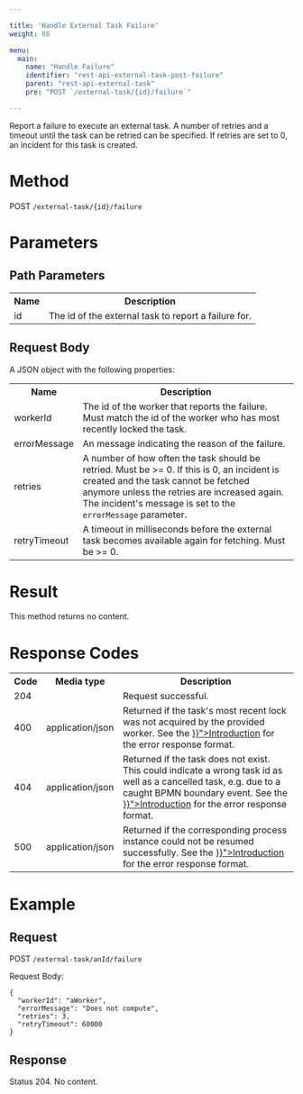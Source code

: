 ```yaml
---

title: 'Handle External Task Failure'
weight: 80

menu:
  main:
    name: "Handle Failure"
    identifier: "rest-api-external-task-post-failure"
    parent: "rest-api-external-task"
    pre: "POST `/external-task/{id}/failure`"

---
```



Report a failure to execute an external task. A number of retries and a timeout until the task can be retried can be specified. If retries are set to 0, an incident for this task is created.

# Method

POST `/external-task/{id}/failure`


# Parameters

## Path Parameters

<table class="table table-striped">
  <tr>
    <th>Name</th>
    <th>Description</th>
  </tr>
  <tr>
    <td>id</td>
    <td>The id of the external task to report a failure for.</td>
  </tr>
</table>

## Request Body

A JSON object with the following properties:

<table class="table table-striped">
  <tr>
    <th>Name</th>
    <th>Description</th>
  </tr>
  <tr>
    <td>workerId</td>
    <td>The id of the worker that reports the failure. Must match the id of the worker who has most recently locked the task.</td>
  </tr>
  <tr>
    <td>errorMessage</td>
    <td>An message indicating the reason of the failure.</td>
  </tr>
  <tr>
    <td>retries</td>
    <td>A number of how often the task should be retried. Must be >= 0. If this is 0, an incident is created and the task cannot be fetched anymore unless the retries are increased again. The incident's message is set to the <code>errorMessage</code> parameter.</td>
  </tr>
  <tr>
    <td>retryTimeout</td>
    <td>A timeout in milliseconds before the external task becomes available again for fetching. Must be >= 0.</td>
  </tr>
</table>


# Result

This method returns no content.


# Response Codes

<table class="table table-striped">
  <tr>
    <th>Code</th>
    <th>Media type</th>
    <th>Description</th>
  </tr>
  <tr>
    <td>204</td>
    <td></td>
    <td>Request successful.</td>
  </tr>
  <tr>
    <td>400</td>
    <td>application/json</td>
    <td>Returned if the task's most recent lock was not acquired by the provided worker. See the <a href="{{< relref "reference/rest/overview/index.md#error-handling" >}}">Introduction</a> for the error response format.</td>
  </tr>
  <tr>
    <td>404</td>
    <td>application/json</td>
    <td>Returned if the task does not exist. This could indicate a wrong task id as well as a cancelled task, e.g. due to a caught BPMN boundary event. See the <a href="{{< relref "reference/rest/overview/index.md#error-handling" >}}">Introduction</a> for the error response format.</td>
  </tr>
  <tr>
    <td>500</td>
    <td>application/json</td>
    <td>Returned if the corresponding process instance could not be resumed successfully. See the <a href="{{< relref "reference/rest/overview/index.md#error-handling" >}}">Introduction</a> for the error response format.</td>
  </tr>
</table>

# Example

## Request

POST `/external-task/anId/failure`

Request Body:

    {
      "workerId": "aWorker",
      "errorMessage": "Does not compute",
      "retries": 3,
      "retryTimeout": 60000
    }

## Response

Status 204. No content.
